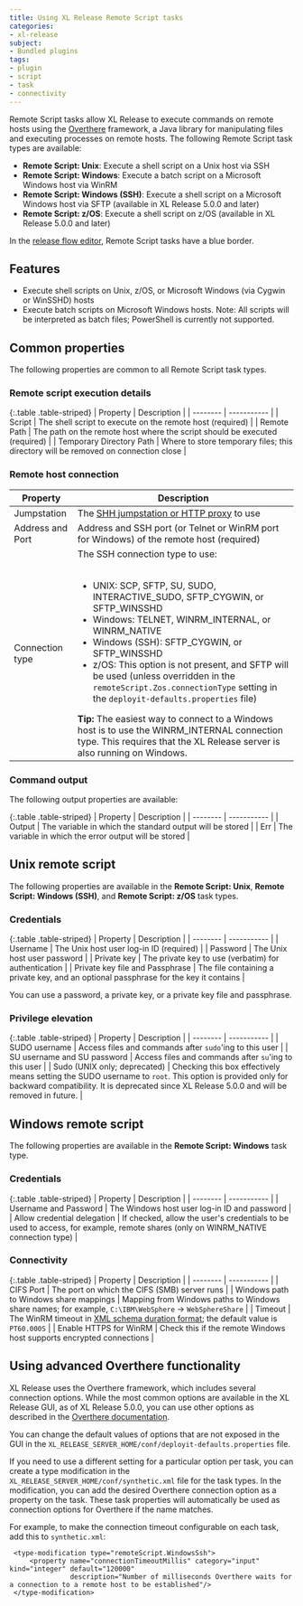 ```yaml
---
title: Using XL Release Remote Script tasks
categories:
- xl-release
subject:
- Bundled plugins
tags:
- plugin
- script
- task
- connectivity
---
```


Remote Script tasks allow XL Release to execute commands on remote hosts using the [Overthere](https://github.com/xebialabs/overthere) framework, a Java library for manipulating files and executing processes on remote hosts. The following Remote Script task types are available:

* **Remote Script: Unix**: Execute a shell script on a Unix host via SSH
* **Remote Script: Windows**: Execute a batch script on a Microsoft Windows host via WinRM
* **Remote Script: Windows (SSH)**: Execute a shell script on a Microsoft Windows host via SFTP (available in XL Release 5.0.0 and later)
* **Remote Script: z/OS**: Execute a shell script on z/OS (available in XL Release 5.0.0 and later)

In the [release flow editor](/xl-release/how-to/using-the-release-flow-editor.html), Remote Script tasks have a blue border.

## Features

* Execute shell scripts on Unix, z/OS, or Microsoft Windows (via Cygwin or WinSSHD) hosts
* Execute batch scripts on Microsoft Windows hosts. Note: All scripts will be interpreted as batch files; PowerShell is currently not supported.

## Common properties

The following properties are common to all Remote Script task types.

### Remote script execution details

{:.table .table-striped}
| Property | Description |
| -------- | ----------- |
| Script | The shell script to execute on the remote host (required) |
| Remote Path | The path on the remote host where the script should be executed (required) |
| Temporary Directory Path | Where to store temporary files; this directory will be removed on connection close |

### Remote host connection

<table class="table table-striped">
<thead>
<tr>
<th>Property</th>
<th>Description</th>
</tr>
</thead>
<tbody>
<tr>
<td>Jumpstation</td>
<td>The <a href="/xl-platform/how-to/set-up-ssh.html#connect-xl-release-through-a-jumpstation-or-http-proxy">SHH jumpstation or HTTP proxy</a> to use</td>
</tr>
<tr>
<td>Address and Port</td>
<td>Address and SSH port (or Telnet or WinRM port for Windows) of the remote host (required)</td>
</tr>
<tr>
<td>Connection type</td>
<td>The SSH connection type to use:<br /><br />
<ul>
<li>UNIX: SCP, SFTP, SU, SUDO, INTERACTIVE_SUDO, SFTP_CYGWIN, or SFTP_WINSSHD</li>
<li>Windows: TELNET, WINRM_INTERNAL, or WINRM_NATIVE</li>
<li>Windows (SSH): SFTP_CYGWIN, or SFTP_WINSSHD</li>
<li>z/OS: This option is not present, and SFTP will be used (unless overridden in the <code>remoteScript.Zos.connectionType</code> setting in the <code>deployit-defaults.properties</code> file)</li>
</ul>
<b>Tip:</b> The easiest way to connect to a Windows host is to use the WINRM_INTERNAL connection type. This requires that the XL Release server is also running on Windows.

</td>
</tr>
</tbody>
</table>

### Command output

The following output properties are available:

{:.table .table-striped}
| Property | Description |
| -------- | ----------- |
| Output | The variable in which the standard output will be stored |
| Err | The variable in which the error output will be stored |

## Unix remote script

The following properties are available in the **Remote Script: Unix**, **Remote Script: Windows (SSH)**, and **Remote Script: z/OS** task types.

### Credentials

{:.table .table-striped}
| Property | Description |
| -------- | ----------- |
| Username | The Unix host user log-in ID (required) |
| Password | The Unix host user password |
| Private key | The private key to use (verbatim) for authentication |
| Private key file and Passphrase | The file containing a private key, and an optional passphrase for the key it contains |

You can use a password, a private key, or a private key file and passphrase.

### Privilege elevation

{:.table .table-striped}
| Property | Description |
| -------- | ----------- |
| SUDO username | Access files and commands after `sudo`'ing to this user |
| SU username and SU password | Access files and commands after `su`'ing to this user |
| Sudo (UNIX only; deprecated) | Checking this box effectively means setting the SUDO username to `root`. This option is provided only for backward compatibility. It is deprecated since XL Release 5.0.0 and will be removed in future. |

## Windows remote script

The following properties are available in the **Remote Script: Windows** task type.

### Credentials

{:.table .table-striped}
| Property | Description |
| -------- | ----------- |
| Username and Password | The Windows host user log-in ID and password |
| Allow credential delegation | If checked, allow the user's credentials to be used to access, for example, remote shares (only on WINRM_NATIVE connection type) |

### Connectivity

{:.table .table-striped}
| Property | Description |
| -------- | ----------- |
| CIFS Port | The port on which the CIFS (SMB) server runs |
| Windows path to Windows share mappings | Mapping from Windows paths to Windows share names; for example, `C:\IBM\WebSphere` &#8594; `WebSphereShare` |
| Timeout | The WinRM timeout in [XML schema duration format](http://www.w3.org/TR/xmlschema-2/#isoformats); the default value is `PT60.000S` |
| Enable HTTPS for WinRM | Check this if the remote Windows host supports encrypted connections |

## Using advanced Overthere functionality

XL Release uses the Overthere framework, which includes several connection options. While the most common options are available in the XL Release GUI, as of XL Release 5.0.0, you can use other options as described in the [Overthere documentation](https://github.com/xebialabs/overthere/blob/master/README.md).

You can change the default values of options that are not exposed in the GUI in the `XL_RELEASE_SERVER_HOME/conf/deployit-defaults.properties` file.

If you need to use a different setting for a particular option per task, you can create a type modification in the `XL_RELEASE_SERVER_HOME/conf/synthetic.xml` file for the task types. In the modification, you can add the desired Overthere connection option as a property on the task. These task properties will automatically be used as connection options for Overthere if the name matches.

For example, to make the connection timeout configurable on each task, add this to `synthetic.xml`:

     <type-modification type="remoteScript.WindowsSsh">
         <property name="connectionTimeoutMillis" category="input" kind="integer" default="120000"
                   description="Number of milliseconds Overthere waits for a connection to a remote host to be established"/>
     </type-modification>
